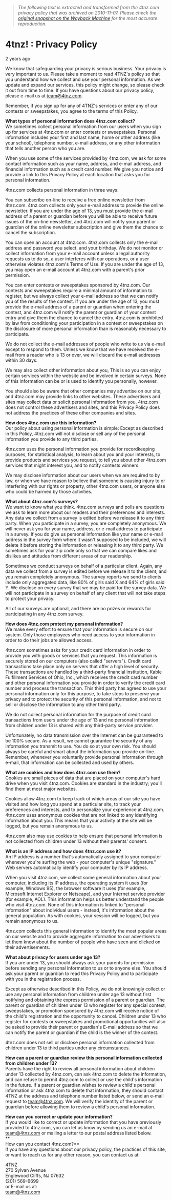 > *The following text is extracted and transformed from the 4tnz.com privacy policy that was archived on 2010-11-07. Please check the [original snapshot on the Wayback Machine](https://web.archive.org/web/20101107003704id_/http%3A//www.4tnz.com/privacy) for the most accurate reproduction.*

# 4tnz! : Privacy Policy

2 years ago

[ ](https://web.archive.org/type/static)

We know that safeguarding your privacy is serious business. Your privacy is very important to us. Please take a moment to read 4TNZ's policy so that you understand how we collect and use your personal information. As we update and expand our services, this policy might change, so please check it out from time to time. If you have questions about our privacy policy, please e-mail us at team@4tnz.com.

Remember, if you sign up for any of 4TNZ's services or enter any of our contests or sweepstakes, you agree to the terms of this Policy.

 **What types of personal information does 4tnz.com collect?**  
We sometimes collect personal information from our users when you sign up for services at 4tnz.com or enter contests or sweepstakes. Personal information includes your first and last name, home or other address (like your school), telephone number, e-mail address, or any other information that tells another person who you are.

When you use some of the services provided by 4tnz.com, we ask for some contact information such as your name, address, and e-mail address, and financial information such as a credit card number. We give you notice and provide a link to this Privacy Policy at each location that asks you for personal information.

4tnz.com collects personal information in three ways:

You can subscribe on-line to receive a free online newsletter from 4tnz.com. 4tnz.com collects only your e-mail address to provide the online newsletter. If you are under the age of 13, you must provide the e-mail address of a parent or guardian before you will be able to receive future issues of the on-line newsletter, and 4tnz.com will notify your parent or guardian of the online newsletter subscription and give them the chance to cancel the subscription.

You can open an account at 4tnz.com. 4tnz.com collects only the e-mail address and password you select, and your birthday. We do not monitor or collect information from your e-mail account unless a legal authority requests us to do so, a user interferes with our operations, or a user otherwise violates 4tnz.com's Terms of Use. If you are under the age of 13, you may open an e-mail account at 4tnz.com with a parent's prior permission.

You can enter contests or sweepstakes sponsored by 4tnz.com. Our contests and sweepstakes require a minimal amount of information to register, but we always collect your e-mail address so that we can notify you of the results of the contest. If you are under the age of 13, you must provide the e-mail address of a parent or guardian when entering the contest, and 4tnz.com will notify the parent or guardian of your contest entry and give them the chance to cancel the entry. 4tnz.com is prohibited by law from conditioning your participation in a contest or sweepstakes on the disclosure of more personal information than is reasonably necessary to participate.

We do not collect the e-mail addresses of people who write to us via e-mail except to respond to them. Unless we know that we have received the e-mail from a reader who is 13 or over, we will discard the e-mail addresses within 30 days.

We may also collect other information about you, This is so you can enjoy certain services within the website and be involved in certain surveys. None of this information can be or is used to identify you personally, however.

You should also be aware that other companies may advertise on our site, and 4tnz.com may provide links to other websites. These advertisers and sites may collect data or solicit personal information from you. 4tnz.com does not control these advertisers and sites, and this Privacy Policy does not address the practices of these other companies and sites.

 **How does 4tnz.com use this information?**  
Our policy about using personal information is simple: Except as described in this Policy, 4tnz.com will not disclose or sell any of the personal information you provide to any third parties.

4tnz.com uses the personal information you provide for recordkeeping purposes, for statistical analysis, to learn about you and your interests, to provide products and services you request, to tell you about other 4tnz.com services that might interest you, and to notify contests winners.

We may disclose information about our users when we are required to by law, or when we have reason to believe that someone is causing injury to or interfering with our rights or property, other 4tnz.com users, or anyone else who could be harmed by those activities.

 **What about 4tnz.com's surveys?**  
We want to know what you think. 4tnz.com surveys and polls are questions we ask to learn more about our readers and their preferences and interests. Any data we collect from a survey is edited before we release it to any third party. When you participate in a survey, you are completely anonymous. We will never ask you for your name, address, or e-mail address to participate in a survey. If you do give us personal information like your name or e-mail address in the survey form where it wasn't supposed to be included, we will delete it before storing the information or releasing it to any third party. We sometimes ask for your zip code only so that we can compare likes and dislikes and attitudes from different areas of our readership.

Sometimes we conduct surveys on behalf of a particular client. Again, any data we collect from a survey is edited before we release it to the client, and you remain completely anonymous. The survey reports we send to clients include only aggregated data, like 80% of girls said X and 64% of girls said Y. We disclose on every survey that we may be paid for the survey data. We will not participate in a survey on behalf of any client that will not take steps to protect your privacy.

All of our surveys are optional, and there are no prizes or rewards for participating in any 4tnz.com survey.

 **How does 4tnz.com protect my personal information?**  
We make every effort to ensure that your information is secure on our system. Only those employees who need access to your information in order to do their jobs are allowed access.

4tnz.com sometimes asks for your credit card information in order to provide you with goods or services that you request. This information is securely stored on our computers (also called "servers"). Credit card transactions take place only on servers that offer a high level of security. These transactions are handled by a third-party financial institution, Kable Fulfillment Services of Ohio, Inc., which receives the credit card number and other personal information you provide in order to verify the credit card number and process the transaction. This third party has agreed to use your personal information only for this purpose, to take steps to preserve your privacy and to protect the security of this personal information, and not to sell or disclose the information to any other third party.

We do not collect personal information for the purpose of credit card transactions from users under the age of 13 and no personal information from children under 13 is shared with any third-party service provider.

Unfortunately, no data transmission over the Internet can be guaranteed to be 100% secure. As a result, we cannot guarantee the security of any information you transmit to use. You do so at your own risk. You should always be careful and smart about the information you provide on-line. Remember, whenever you voluntarily provide personal information through e-mail, that information can be collected and used by others.

 **What are cookies and how does 4tnz.com use them?**  
Cookies are small pieces of data that are placed on your computer's hard drive when you visit 4tnz.com. Cookies are standard in the industry; you'll find them at most major websites.

Cookies allow 4tnz.com to keep track of which areas of our site you have visited and how long you spend at a particular site, to track your preferences and interests, and to personalize your experience at 4tnz.com. 4tnz.com uses anonymous cookies that are not linked to any identifying information about you. This means that your activity at the site will be logged, but you remain anonymous to us.

4tnz.com also may use cookies to help ensure that personal information is not collected from children under 13 without their parents' consent.

 **What is an IP address and how does 4tnz.com use it?**  
An IP address is a number that's automatically assigned to your computer whenever you're surfing the web - your computer's unique "signature." Web servers automatically identify your computer by its IP address.

When you visit 4tnz.com, we collect some general information about your computer, including its IP address, the operating system it uses (for example, Windows 95), the browser software it uses (for example, Microsoft Internet Explorer or Netscape), and your Internet service provider (for example, AOL). This information helps us better understand the people who visit 4tnz.com. None of this information is linked to "personal information" about individual users - instead, it's information about the general population. As with cookies, your session will be logged, but you remain anonymous to us.

4tnz.com collects this general information to identify the most popular areas on our website and to provide aggregate information to our advertisers to let them know about the number of people who have seen and clicked on their advertisements.

 **What about privacy for users under age 13?**  
If you are under 13, you should always ask your parents for permission before sending any personal information to us or to anyone else. You should ask your parent or guardian to read this Privacy Policy and to participate with you in the registration process.

Except as otherwise described in this Policy, we do not knowingly collect or use any personal information from children under age 13 without first notifying and obtaining the express permission of a parent or guardian. The parent or guardian of children under 13 who register for any special contest, sweepstakes, or promotion sponsored by 4tnz.com will receive notice of the child's registration and the opportunity to cancel. Children under 13 who register for contests or sweepstakes and promotional opportunities will also be asked to provide their parent or guardian's E-mail address so that we can notify the parent or guardian if the child is the winner of the contest.

4tnz.com does not sell or disclose personal information collected from children under 13 to third parties under any circumstances.

 **How can a parent or guardian review this personal information collected from children under 13?**  
Parents have the right to review all personal information about children under 13 collected by 4tnz.com, can ask 4tnz.com to delete the information, and can refuse to permit 4tnz.com to collect or use the child's information in the future. If a parent or guardian wishes to review a child's personal information or ask 4tnz.com to delete that information, they should contact 4TNZ at the address and telephone number listed below, or send an e-mail request to team@4tnz.com. We will verify the identity of the parent or guardian before allowing them to review a child's personal information.

 **How can you correct or update your information?**  
If you would like to correct or update information that you have previously provided to 4tnz.com, you can let us know by sending us an e-mail at team@4tnz.com or mailing a letter to our postal address listed below.  
 **  
How can you contact 4tnz.com?**  
If you have any questions about our privacy policy, the practices of this site, or want to reach us for any other reason, you can contact us at:

4TNZ  
270 Sylvan Avenue  
Englewood Cliffs, NJ 07632  
(201) 569-6699  
or E-mail us at:  
team@4tnz.com
